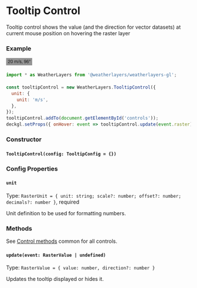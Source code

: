 # Tooltip Control

Tooltip control shows the value (and the direction for vector datasets) at current mouse position on hovering the raster layer

### Example

![Tooltip Control](../../.gitbook/assets/tooltip-control.png)

```javascript
import * as WeatherLayers from '@weatherlayers/weatherlayers-gl';

const tooltipControl = new WeatherLayers.TooltipControl({
  unit: {
    unit: 'm/s',
  },
});
tooltipControl.addTo(document.getElementById('controls'));
deckgl.setProps({ onHover: event => tooltipControl.update(event.raster) });
```

### Constructor

#### `TooltipControl(config: TooltipConfig = {})`

### Config Properties

#### `unit`

Type: `RasterUnit = { unit: string; scale?: number; offset?: number; decimals?: number }`, required

Unit definition to be used for formatting numbers.

### Methods

See [Control methods](control-methods.md) common for all controls.

#### `update(event: RasterValue | undefined)`

Type: `RasterValue = { value: number, direction?: number }`

Updates the tooltip displayed or hides it.
